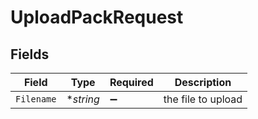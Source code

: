 # UploadPackRequest


## Fields

| Field              | Type               | Required           | Description        |
| ------------------ | ------------------ | ------------------ | ------------------ |
| `Filename`         | **string*          | :heavy_minus_sign: | the file to upload |